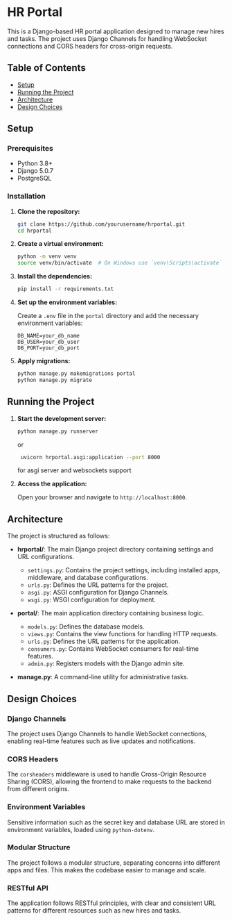 # HR Portal

This is a Django-based HR portal application designed to manage new hires and tasks. The project uses Django Channels for handling WebSocket connections and CORS headers for cross-origin requests.

## Table of Contents

- [Setup](#setup)
- [Running the Project](#running-the-project)
- [Architecture](#architecture)
- [Design Choices](#design-choices)

## Setup

### Prerequisites

- Python 3.8+
- Django 5.0.7
- PostgreSQL

### Installation

1. **Clone the repository:**

   ```sh
   git clone https://github.com/yourusername/hrportal.git
   cd hrportal
   ```

2. **Create a virtual environment:**

   ```sh
   python -m venv venv
   source venv/bin/activate  # On Windows use `venv\Scripts\activate`
   ```

3. **Install the dependencies:**

   ```sh
   pip install -r requirements.txt
   ```

4. **Set up the environment variables:**

   Create a `.env` file in the `portal` directory and add the necessary environment variables:

   ```env
   DB_NAME=your_db_name
   DB_USER=your_db_user
   DB_PORT=your_db_port
   ```

5. **Apply migrations:**

   ```sh
   python manage.py makemigrations portal
   python manage.py migrate
   ```

## Running the Project

1. **Start the development server:**

   ```sh
   python manage.py runserver
   ```

   or

   ```sh
    uvicorn hrportal.asgi:application --port 8000
   ```

   for asgi server and websockets support

2. **Access the application:**

   Open your browser and navigate to `http://localhost:8000`.

## Architecture

The project is structured as follows:

- **hrportal/**: The main Django project directory containing settings and URL configurations.

  - `settings.py`: Contains the project settings, including installed apps, middleware, and database configurations.
  - `urls.py`: Defines the URL patterns for the project.
  - `asgi.py`: ASGI configuration for Django Channels.
  - `wsgi.py`: WSGI configuration for deployment.

- **portal/**: The main application directory containing business logic.

  - `models.py`: Defines the database models.
  - `views.py`: Contains the view functions for handling HTTP requests.
  - `urls.py`: Defines the URL patterns for the application.
  - `consumers.py`: Contains WebSocket consumers for real-time features.
  - `admin.py`: Registers models with the Django admin site.

- **manage.py**: A command-line utility for administrative tasks.

## Design Choices

### Django Channels

The project uses Django Channels to handle WebSocket connections, enabling real-time features such as live updates and notifications.

### CORS Headers

The `corsheaders` middleware is used to handle Cross-Origin Resource Sharing (CORS), allowing the frontend to make requests to the backend from different origins.

### Environment Variables

Sensitive information such as the secret key and database URL are stored in environment variables, loaded using `python-dotenv`.

### Modular Structure

The project follows a modular structure, separating concerns into different apps and files. This makes the codebase easier to manage and scale.

### RESTful API

The application follows RESTful principles, with clear and consistent URL patterns for different resources such as new hires and tasks.

